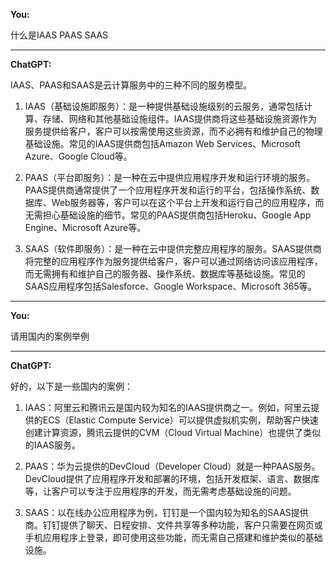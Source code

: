 **You:**

什么是IAAS PAAS SAAS

* * *

**ChatGPT:**

IAAS、PAAS和SAAS是云计算服务中的三种不同的服务模型。

1.  IAAS（基础设施即服务）：是一种提供基础设施级别的云服务，通常包括计算、存储、网络和其他基础设施组件。IAAS提供商将这些基础设施资源作为服务提供给客户，客户可以按需使用这些资源，而不必拥有和维护自己的物理基础设施。常见的IAAS提供商包括Amazon Web Services、Microsoft Azure、Google Cloud等。
    
2.  PAAS（平台即服务）：是一种在云中提供应用程序开发和运行环境的服务。PAAS提供商通常提供了一个应用程序开发和运行的平台，包括操作系统、数据库、Web服务器等，客户可以在这个平台上开发和运行自己的应用程序，而无需担心基础设施的细节。常见的PAAS提供商包括Heroku、Google App Engine、Microsoft Azure等。
    
3.  SAAS（软件即服务）：是一种在云中提供完整应用程序的服务。SAAS提供商将完整的应用程序作为服务提供给客户，客户可以通过网络访问该应用程序，而无需拥有和维护自己的服务器、操作系统、数据库等基础设施。常见的SAAS应用程序包括Salesforce、Google Workspace、Microsoft 365等。

* * *

**You:**

请用国内的案例举例

* * *

**ChatGPT:**

好的，以下是一些国内的案例：

1.  IAAS：阿里云和腾讯云是国内较为知名的IAAS提供商之一。例如，阿里云提供的ECS（Elastic Compute Service）可以提供虚拟机实例，帮助客户快速创建计算资源，腾讯云提供的CVM（Cloud Virtual Machine）也提供了类似的IAAS服务。
    
2.  PAAS：华为云提供的DevCloud（Developer Cloud）就是一种PAAS服务。DevCloud提供了应用程序开发和部署的环境，包括开发框架、语言、数据库等，让客户可以专注于应用程序的开发，而无需考虑基础设施的问题。
    
3.  SAAS：以在线办公应用程序为例，钉钉是一个国内较为知名的SAAS提供商。钉钉提供了聊天、日程安排、文件共享等多种功能，客户只需要在网页或手机应用程序上登录，即可使用这些功能，而无需自己搭建和维护类似的基础设施。